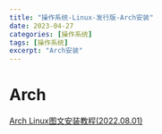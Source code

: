 ```yaml
---
title: "操作系统-Linux-发行版-Arch安装"
date: 2023-04-27
categories: [操作系统]
tags: [操作系统]
excerpt: "Arch安装"
---
```


# Arch

[Arch Linux图文安装教程(2022.08.01)](https://blog.csdn.net/love906897406/article/details/126109464)